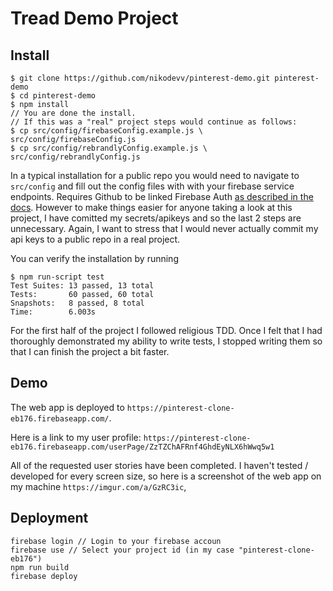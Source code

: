# Tread Demo Project
## Install
    $ git clone https://github.com/nikodevv/pinterest-demo.git pinterest-demo
    $ cd pinterest-demo
    $ npm install
    // You are done the install. 
    // If this was a "real" project steps would continue as follows:
    $ cp src/config/firebaseConfig.example.js \ 
    src/config/firebaseConfig.js
    $ cp src/config/rebrandlyConfig.example.js \ 
    src/config/rebrandlyConfig.js
In a typical installation for a public repo you would need to navigate to `src/config` and fill out the config files with with your firebase service endpoints.
Requires Github to be linked Firebase Auth [as described in the docs](https://firebase.google.com/docs/auth/web/github-auth).
However to make things easier for anyone taking a look at this project, I have comitted my secrets/apikeys and so the last 2 steps are unnecessary. Again, I want to stress that I would never 
actually commit my api keys to a public repo in a real project.

You can verify the installation by running 

    $ npm run-script test
    Test Suites: 13 passed, 13 total
    Tests:       60 passed, 60 total
    Snapshots:   8 passed, 8 total
    Time:        6.003s

For the first half of the project I followed religious TDD. Once I felt that I had 
thoroughly demonstrated my ability to write tests, I stopped writing them 
so that I can finish the project a bit faster.

## Demo
The web app is deployed to `https://pinterest-clone-eb176.firebaseapp.com/`.

Here is a link to my user profile: 
`https://pinterest-clone-eb176.firebaseapp.com/userPage/ZzTZChAFRnf4GhdEyNLX6hWwq5w1` 

All of the requested user stories have been completed. I haven't tested / developed for 
every screen size, so here is a screenshot of the web app on my machine `https://imgur.com/a/GzRC3ic`,

## Deployment
    firebase login // Login to your firebase accoun
    firebase use // Select your project id (in my case "pinterest-clone-eb176")
    npm run build
    firebase deploy
 
